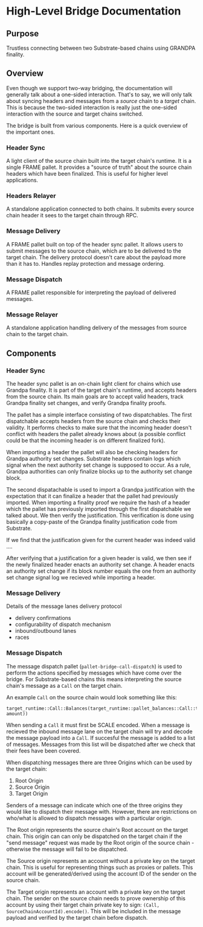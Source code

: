 # High-Level Bridge Documentation

## Purpose
Trustless connecting between two Substrate-based chains using GRANDPA finality.

## Overview
Even though we support two-way bridging, the documentation will generally talk about a one-sided
interaction. That's to say, we will only talk about syncing headers and messages from a _source_
chain to a _target_ chain. This is because the two-sided interaction is really just the one-sided
interaction with the source and target chains switched.

The bridge is built from various components. Here is a quick overview of the important ones.

### Header Sync
A light client of the source chain built into the target chain's runtime. It is a single FRAME
pallet. It provides a "source of truth" about the source chain headers which have been finalized.
This is useful for higher level applications.

### Headers Relayer
A standalone application connected to both chains. It submits every source chain header it sees to
the target chain through RPC.

### Message Delivery
A FRAME pallet built on top of the header sync pallet. It allows users to submit messages to the
source chain, which are to be delivered to the target chain. The delivery protocol doesn't care
about the payload more than it has to. Handles replay protection and message ordering.

### Message Dispatch
A FRAME pallet responsible for interpreting the payload of delivered messages.

### Message Relayer
A standalone application handling delivery of the messages from source chain to the target chain.

## Components

### Header Sync
The header sync pallet is an on-chain light client for chains which use Grandpa finality. It is part
of the target chain's runtime, and accepts headers from the source chain. Its main goals are to
accept valid headers, track Grandpa finality set changes, and verify Grandpa finality proofs.

The pallet has a simple interface consisting of two dispatchables. The first dispatchable accepts
headers from the source chain and checks their validity. It performs checks to make sure that the
incoming header doesn't conflict with headers the pallet already knows about (a possible conflict
could be that the incoming header is on different finalized fork).

When importing a header the pallet will also be checking headers for Grandpa authority set changes.
Substrate headers contain logs which signal when the next authority set change is supposed to
occur. As a rule, Grandpa authorities can only finalize blocks up to the authority set change block.

The second dispatachable is used to import a Grandpa justification with the expectation that it can
finalize a header that the pallet had previously imported. When importing a finality proof we
require the hash of a header which the pallet has previously imported through the first dispatchable
we talked about. We then verify the justification. This verification is done using basically a
copy-paste of the Grandpa finality justification code from Substrate.

If we find that the justification given for the current header was indeed valid ....

After verifying that a justification for a given header is valid, we then see if the newly finalized
header enacts an authority set change. A header enacts an authority set change if its block number
equals the one from an authority set change signal log we recieved while importing a header.

### Message Delivery

<TODO>Details of the message lanes delivery protocol</TODO>
- delivery confirmations
- configurability of dispatch mechanism
- inbound/outbound lanes
- races

### Message Dispatch
The message dispatch pallet (`pallet-bridge-call-dispatch`) is used to perform the actions specified
by messages which have come over the bridge. For Substrate-based chains this means interpreting the
source chain's message as a `Call` on the target chain.

An example `Call` on the source chain would look something like this:

```
target_runtime::Call::Balances(target_runtime::pallet_balances::Call::transfer(recipient, amount))
```

When sending a `Call` it must first be SCALE encoded. When a message is recieved the inbound
message lane on the target chain will try and decode the message payload into a `Call`. If succesful
the message is added to a list of messages. Messages from this list will be dispatched after we
check that their fees have been covered.

When dispatching messages there are three Origins which can be used by the target chain:
1. Root Origin
2. Source Origin
3. Target Origin

Senders of a message can indicate which one of the three origins they would like to dispatch their
message with. However, there are restrictions on who/what is allowed to dispatch messages with a
particular origin.

The Root origin represents the source chain's Root account on the target chain. This origin can can
only be dispatched on the target chain if the "send message" request was made by the Root origin of
the source chain - otherwise the message will fail to be dispatched.

The Source origin represents an account without a private key on the target chain. This is useful
for representing things such as proxies or pallets. This account will be generated/derived using the
account ID of the sender on the source chain.

The Target origin represents an account with a private key on the target chain. The sender on the
source chain needs to prove ownership of this account by using their target chain private key to
sign: `(Call, SourceChainAccountId).encode()`. This will be included in the message payload and
verified by the target chain before dispatch.
